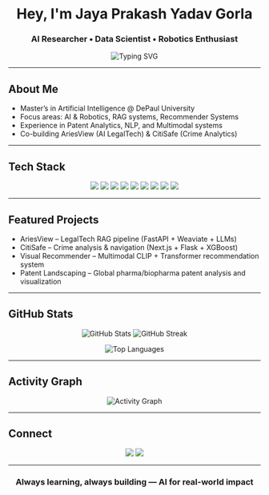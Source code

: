 <!-- Profile Header -->
<h1 align="center">Hey, I'm Jaya Prakash Yadav Gorla</h1>
<h3 align="center">AI Researcher • Data Scientist • Robotics Enthusiast</h3>

<!-- Typing animation -->
<p align="center">
  <img src="https://readme-typing-svg.herokuapp.com?font=Fira+Code&weight=600&size=22&duration=4000&pause=1000&color=00BFFF&center=true&vCenter=true&width=720&lines=Building+AI+for+Real-World+Impact;Machine+Learning+%7C+Deep+Learning+%7C+Recommender+Systems;RAG+%7C+NLP+%7C+Multimodal;From+Ideas+to+AI+Startups" alt="Typing SVG" />
</p>

---

## About Me
- Master’s in Artificial Intelligence @ DePaul University  
- Focus areas: AI & Robotics, RAG systems, Recommender Systems  
- Experience in Patent Analytics, NLP, and Multimodal systems  
- Co-building AriesView (AI LegalTech) & CitiSafe (Crime Analytics)  

---

## Tech Stack
<p align="center">
  <img src="https://img.shields.io/badge/Python-3776AB?style=for-the-badge&logo=python&logoColor=white"/>
  <img src="https://img.shields.io/badge/Java-ED8B00?style=for-the-badge&logo=java&logoColor=white"/>
  <img src="https://img.shields.io/badge/SQL-4479A1?style=for-the-badge&logo=postgresql&logoColor=white"/>
  <img src="https://img.shields.io/badge/PyTorch-EE4C2C?style=for-the-badge&logo=pytorch&logoColor=white"/>
  <img src="https://img.shields.io/badge/TensorFlow-FF6F00?style=for-the-badge&logo=tensorflow&logoColor=white"/>
  <img src="https://img.shields.io/badge/scikit--learn-F7931E?style=for-the-badge&logo=scikit-learn&logoColor=white"/>
  <img src="https://img.shields.io/badge/FastAPI-009688?style=for-the-badge&logo=fastapi&logoColor=white"/>
  <img src="https://img.shields.io/badge/Flask-000000?style=for-the-badge&logo=flask&logoColor=white"/>
  <img src="https://img.shields.io/badge/React-20232A?style=for-the-badge&logo=react&logoColor=61DAFB"/>
</p>

---

## Featured Projects
- AriesView – LegalTech RAG pipeline (FastAPI + Weaviate + LLMs)  
- CitiSafe – Crime analysis & navigation (Next.js + Flask + XGBoost)  
- Visual Recommender – Multimodal CLIP + Transformer recommendation system  
- Patent Landscaping – Global pharma/biopharma patent analysis and visualization  

---

## GitHub Stats
<p align="center">
  <img src="https://github-readme-stats.vercel.app/api?username=jpmartin22&show_icons=true&include_all_commits=true&count_private=true&cache_seconds=14400&theme=tokyonight" alt="GitHub Stats" />
  <img src="https://streak-stats.demolab.com?user=jpmartin22&theme=tokyonight&hide_border=false" alt="GitHub Streak" />
</p>
<p align="center">
  <img src="https://github-readme-stats.vercel.app/api/top-langs/?username=jpmartin22&layout=compact&langs_count=8&cache_seconds=14400&theme=tokyonight" alt="Top Languages"/>
</p>

---

## Activity Graph
<p align="center">
  <img src="https://github-readme-activity-graph.vercel.app/graph?username=jpmartin22&theme=tokyo-night&hide_border=false" alt="Activity Graph"/>
</p>

---

## Connect
<p align="center">
  <a href="https://www.linkedin.com/in/jayaprakashyadavgorla"><img src="https://img.shields.io/badge/LinkedIn-0077B5?style=for-the-badge&logo=linkedin&logoColor=white"/></a>
  <a href="mailto:jayaprakash.gorla@gmail.com"><img src="https://img.shields.io/badge/Email-D14836?style=for-the-badge&logo=gmail&logoColor=white"/></a>
</p>

---

<h3 align="center">Always learning, always building — AI for real-world impact</h3>
